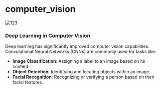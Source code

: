 # computer_vision

![123](https://github.com/user-attachments/assets/ec8d3ace-bd8c-4a08-b007-9e5bd6d24be2)

### Deep Learning in Computer Vision
Deep learning has significantly improved computer vision capabilities. Convolutional Neural Networks (CNNs) are commonly used for tasks like:

- **Image Classification**: Assigning a label to an image based on its content.
- **Object Detection**: Identifying and locating objects within an image.
- **Facial Recognition**: Recognizing or verifying a person based on their facial features.